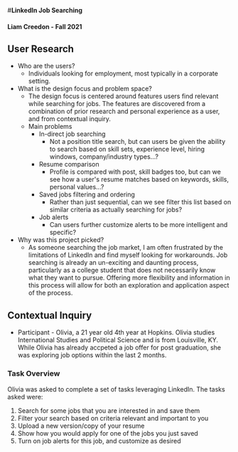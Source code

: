 #__LinkedIn Job Searching__
#### Liam Creedon - Fall 2021

## User Research
* Who are the users?
  * Individuals looking for employment, most typically in a corporate setting.
* What is the design focus and problem space?
  * The design focus is centered around features users find relevant while searching for jobs. The features are discovered from a combination of prior research and personal experience as a user, and from contextual inquiry. 
  * Main problems
    * In-direct job searching
      * Not a position title search, but can users be given the ability to search based on skill sets, experience level, hiring windows, company/industry types...?
    * Resume comparison
      * Profile is compared with post, skill badges too, but can we see how a user's resume matches based on keywords, skills, personal values...?
    * Saved jobs filtering and ordering
      * Rather than just sequential, can we see filter this list based on similar criteria as actually searching for jobs?
    * Job alerts
      * Can users further customize alerts to be more intelligent and specific?
* Why was this project picked?
  * As someone searching the job market, I am often frustrated by the limitations of LinkedIn and find myself looking for workarounds. Job searching is already an un-exciting and daunting process, particularly as a college student that does not necessarily know what they want to pursue. Offering more flexibility and information in this process will allow for both an exploration and application aspect of the process.

## Contextual Inquiry
* Participant - Olivia, a 21 year old 4th year at Hopkins. Olivia studies International Studies and Political Science and is from Louisville, KY. While Olivia has already accpeted a job offer for post graduation, she was exploring job options within the last 2 months.

### Task Overview
Olivia was asked to complete a set of tasks leveraging LinkedIn. The tasks asked were:
1. Search for some jobs that you are interested in and save them
2. Filter your search based on criteria relevant and important to you
3. Upload a new version/copy of your resume
4. Show how you would apply for one of the jobs you just saved
5. Turn on job alerts for this job, and customize as desired


